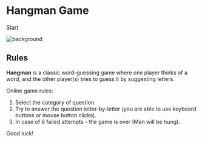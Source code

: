 # Hangman Game

[Start](https://hangman-game-9xmk04fk0-anastasiya2310s-projects.vercel.app/)

![background](https://github.com/user-attachments/assets/aff78e49-d98b-4a49-bf3f-d068dd6b0ef3)

## Rules

**Hangman** is a classic word-guessing game where one player thinks of a word, and the other player(s) tries to guess it by suggesting letters.

Online game rules:
1. Select the category of question.
2. Try to answer the question letter-by-letter (you are able to use keyboard buttons or mouse button clicks).
3. In case of 6 failed attempts - the game is over (Man will be hung).

Good luck!

